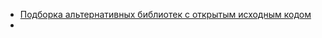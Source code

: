 - [Подборка альтернативных библиотек с открытым исходным кодом](https://gitlab.com/aa.gerasimenko/edu.notes/-/blob/master/dotnet/opensource-libraries/oss-alternatives.md?ref_type=heads)
- 